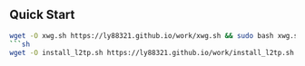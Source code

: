 ## Quick Start
```sh
wget -O xwg.sh https://ly88321.github.io/work/xwg.sh && sudo bash xwg.sh
```sh
wget -O install_l2tp.sh https://ly88321.github.io/work/install_l2tp.sh && sudo bash install_l2tp.sh
